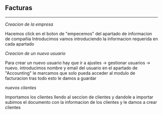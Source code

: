 ## Facturas
***
*Creacion de la empresa*

Hacemos click en el boton de "empecemos" del apartado de  informacion de compañia
Introducimos vamos introduciendo la informacion requerida en cada apartado

*Creacion de un nuevo usuario*

Para crear un nuevo usuario hay que ir a ajustes -> gestionar usuarios -> nuevo.
introducimos nombre y email del usuario
en el apartado de "Accounting" le marcamos que solo pueda acceder al modulo de facturacion tras todo esto le damos a guardar

*nuevos clientes*

Importamos los clientes llendo al seccion de clientes y dandole a importar subimos el documento con la informacion de los clientes y le damos a crear clientes

